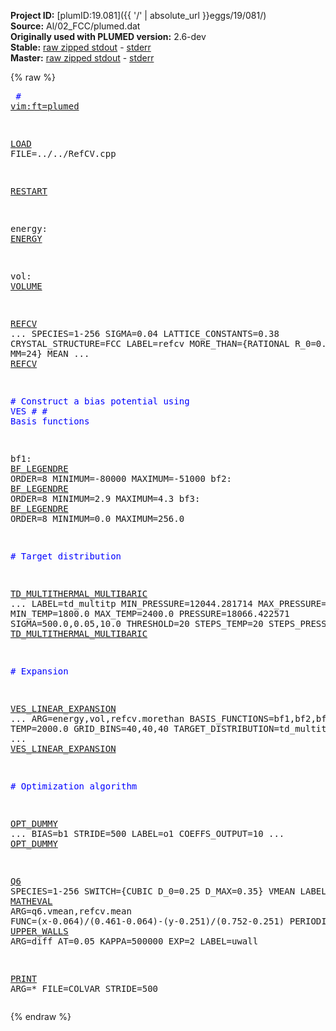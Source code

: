 **Project ID:** [plumID:19.081]({{ '/' | absolute_url }}eggs/19/081/)  
**Source:** Al/02_FCC/plumed.dat  
**Originally used with PLUMED version:** 2.6-dev  
**Stable:** [raw zipped stdout](plumed.dat.plumed.stdout.txt.zip) - [stderr](plumed.dat.plumed.stderr)  
**Master:** [raw zipped stdout](plumed.dat.plumed_master.stdout.txt.zip) - [stderr](plumed.dat.plumed_master.stderr)  

{% raw %}<pre>
<span style="color:blue"># <a href="https://plumed.github.io/doc-master/user-doc/html/_vim_syntax.html">vim:ft=plumed</a></span>

<a href="https://plumed.github.io/doc-master/user-doc/html/_l_o_a_d.html">LOAD</a> FILE=../../RefCV.cpp

<a href="https://plumed.github.io/doc-master/user-doc/html/_r_e_s_t_a_r_t.html">RESTART</a>

energy: <a href="https://plumed.github.io/doc-master/user-doc/html/_e_n_e_r_g_y.html">ENERGY</a>

vol: <a href="https://plumed.github.io/doc-master/user-doc/html/_v_o_l_u_m_e.html">VOLUME</a>

<a href="https://plumed.github.io/doc-master/user-doc/html/_r_e_f_c_v.html">REFCV</a> ...
 SPECIES=1-256
 SIGMA=0.04
 LATTICE_CONSTANTS=0.38
 CRYSTAL_STRUCTURE=FCC
 LABEL=refcv
 MORE_THAN={RATIONAL R_0=0.5 NN=12 MM=24}
 MEAN
... <a href="https://plumed.github.io/doc-master/user-doc/html/_r_e_f_c_v.html">REFCV</a>

<span style="color:blue"># Construct a bias potential using VES</span>
<span style="color:blue">#</span>
<span style="color:blue"># Basis functions</span>

bf1: <a href="https://plumed.github.io/doc-master/user-doc/html/_b_f__l_e_g_e_n_d_r_e.html">BF_LEGENDRE</a> ORDER=8 MINIMUM=-80000 MAXIMUM=-51000
bf2: <a href="https://plumed.github.io/doc-master/user-doc/html/_b_f__l_e_g_e_n_d_r_e.html">BF_LEGENDRE</a> ORDER=8 MINIMUM=2.9 MAXIMUM=4.3
bf3: <a href="https://plumed.github.io/doc-master/user-doc/html/_b_f__l_e_g_e_n_d_r_e.html">BF_LEGENDRE</a> ORDER=8 MINIMUM=0.0 MAXIMUM=256.0

<span style="color:blue"># Target distribution</span>

<a href="https://plumed.github.io/doc-master/user-doc/html/_t_d__m_u_l_t_i_t_h_e_r_m_a_l__m_u_l_t_i_b_a_r_i_c.html">TD_MULTITHERMAL_MULTIBARIC</a> ... 
 LABEL=td_multitp
 MIN_PRESSURE=12044.281714
 MAX_PRESSURE=24088.563428
 MIN_TEMP=1800.0
 MAX_TEMP=2400.0
 PRESSURE=18066.422571
 SIGMA=500.0,0.05,10.0
 THRESHOLD=20
 STEPS_TEMP=20
 STEPS_PRESSURE=20
... <a href="https://plumed.github.io/doc-master/user-doc/html/_t_d__m_u_l_t_i_t_h_e_r_m_a_l__m_u_l_t_i_b_a_r_i_c.html">TD_MULTITHERMAL_MULTIBARIC</a>

<span style="color:blue"># Expansion</span>

<a href="https://plumed.github.io/doc-master/user-doc/html/_v_e_s__l_i_n_e_a_r__e_x_p_a_n_s_i_o_n.html">VES_LINEAR_EXPANSION</a> ...
 ARG=energy,vol,refcv.morethan
 BASIS_FUNCTIONS=bf1,bf2,bf3
 TEMP=2000.0
 GRID_BINS=40,40,40
 TARGET_DISTRIBUTION=td_multitp
 LABEL=b1
... <a href="https://plumed.github.io/doc-master/user-doc/html/_v_e_s__l_i_n_e_a_r__e_x_p_a_n_s_i_o_n.html">VES_LINEAR_EXPANSION</a>

<span style="color:blue"># Optimization algorithm</span>

<a href="https://plumed.github.io/doc-master/user-doc/html/_o_p_t__d_u_m_m_y.html">OPT_DUMMY</a> ...
  BIAS=b1
  STRIDE=500
  LABEL=o1
  COEFFS_OUTPUT=10
... <a href="https://plumed.github.io/doc-master/user-doc/html/_o_p_t__d_u_m_m_y.html">OPT_DUMMY</a>

<a href="https://plumed.github.io/doc-master/user-doc/html/_q6.html">Q6</a> SPECIES=1-256 SWITCH={CUBIC D_0=0.25 D_MAX=0.35} VMEAN LABEL=q6
diff: <a href="https://plumed.github.io/doc-master/user-doc/html/_m_a_t_h_e_v_a_l.html">MATHEVAL</a> ARG=q6.vmean,refcv.mean FUNC=(x-0.064)/(0.461-0.064)-(y-0.251)/(0.752-0.251) PERIODIC=NO
<a href="https://plumed.github.io/doc-master/user-doc/html/_u_p_p_e_r__w_a_l_l_s.html">UPPER_WALLS</a> ARG=diff AT=0.05 KAPPA=500000 EXP=2 LABEL=uwall

<a href="https://plumed.github.io/doc-master/user-doc/html/_p_r_i_n_t.html">PRINT</a> ARG=* FILE=COLVAR STRIDE=500
</pre>{% endraw %}
